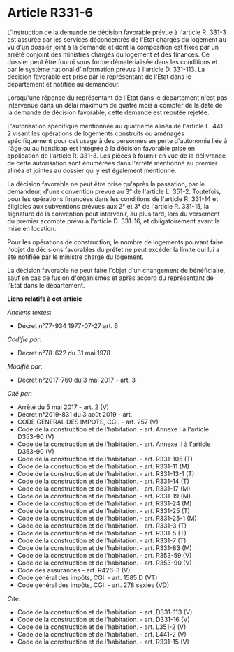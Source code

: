 # Article R331-6

L'instruction de la demande de décision favorable prévue à l'article R. 331-3 est assurée par les services déconcentrés de
l'Etat chargés du logement au vu d'un dossier joint à la demande et dont la composition est fixée par un arrêté conjoint des
ministres chargés du logement et des finances. Ce dossier peut être fourni sous forme dématérialisée dans les conditions et
par le système national d'information prévus à l'article D. 331-113. La décision favorable est prise par le représentant de
l'Etat dans le département et notifiée au demandeur. 

Lorsqu'une réponse du représentant de l'Etat dans le département n'est pas intervenue dans un délai maximum de quatre mois à
compter de la date de la demande de décision favorable, cette demande est réputée rejetée. 

L'autorisation spécifique mentionnée au quatrième alinéa de l'article L. 441-2 visant les opérations de logements construits
ou aménagés spécifiquement pour cet usage à des personnes en perte d'autonomie liée à l'âge ou au handicap est intégrée à la
décision favorable prise en application de l'article R. 331-3. Les pièces à fournir en vue de la délivrance de cette
autorisation sont énumérées dans l'arrêté mentionné au premier alinéa et jointes au dossier qui y est également mentionné. 

La décision favorable ne peut être prise qu'après la passation, par le demandeur, d'une convention prévue au 3° de l'article
L. 351-2. Toutefois, pour les opérations financées dans les conditions de l'article R. 331-14 et éligibles aux subventions
prévues aux 2° et 3° de l'article R. 331-15, la signature de la convention peut intervenir, au plus tard, lors du versement
du premier acompte prévu à l'article D. 331-16, et obligatoirement avant la mise en location. 

Pour les opérations de construction, le nombre de logements pouvant faire l'objet de décisions favorables du préfet ne peut
excéder la limite qui lui a été notifiée par le ministre chargé du logement. 

La décision favorable ne peut faire l'objet d'un changement de bénéficiaire, sauf en cas de fusion d'organismes et après
accord du représentant de l'Etat dans le département.

**Liens relatifs à cet article**

_Anciens textes_:

  - Décret n°77-934 1977-07-27 art. 6

_Codifié par_:

  - Décret n°78-622 du 31 mai 1978

_Modifié par_:

  - Décret n°2017-760 du 3 mai 2017 - art. 3

_Cité par_:

  - Arrêté du 5 mai 2017 - art. 2 (V)
  - Décret n°2019-831 du 3 août 2019 - art.
  - CODE GENERAL DES IMPOTS, CGI. - art. 257 (V)
  - Code de la construction et de l'habitation. - art. Annexe I à l'article D353-90 (V)
  - Code de la construction et de l'habitation. - art. Annexe II à l'article D353-90 (V)
  - Code de la construction et de l'habitation. - art. R331-105 (T)
  - Code de la construction et de l'habitation. - art. R331-11 (M)
  - Code de la construction et de l'habitation. - art. R331-13-1 (T)
  - Code de la construction et de l'habitation. - art. R331-14 (T)
  - Code de la construction et de l'habitation. - art. R331-17 (M)
  - Code de la construction et de l'habitation. - art. R331-19 (M)
  - Code de la construction et de l'habitation. - art. R331-24 (M)
  - Code de la construction et de l'habitation. - art. R331-25 (T)
  - Code de la construction et de l'habitation. - art. R331-25-1 (M)
  - Code de la construction et de l'habitation. - art. R331-3 (T)
  - Code de la construction et de l'habitation. - art. R331-5 (T)
  - Code de la construction et de l'habitation. - art. R331-7 (T)
  - Code de la construction et de l'habitation. - art. R331-83 (M)
  - Code de la construction et de l'habitation. - art. R353-59 (V)
  - Code de la construction et de l'habitation. - art. R353-90 (V)
  - Code des assurances - art. R426-3 (V)
  - Code général des impôts, CGI. - art. 1585 D (VT)
  - Code général des impôts, CGI. - art. 278 sexies (VD)

_Cite_:

  - Code de la construction et de l'habitation. - art. D331-113 (V)
  - Code de la construction et de l'habitation. - art. D331-16 (V)
  - Code de la construction et de l'habitation. - art. L351-2 (V)
  - Code de la construction et de l'habitation. - art. L441-2 (V)
  - Code de la construction et de l'habitation. - art. R331-15 (V)

